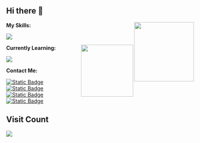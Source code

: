 ## Hi there 👋

<img height=160 align="right" src="https://s2.loli.net/2024/05/01/uw3cVq5TUCnhYLy.png" />

**My Skills:**
<p align="left">
  <a href="https://skillicons.dev">
    <img src="https://skillicons.dev/icons?i=git,docker,go,js,ts,react,vue,tailwind,electron&perline=6" />
  </a>
</p>

<a href="https://github.com/anuraghazra/convoychat">
  <img height=140 align="right" src="https://github-readme-stats.vercel.app/api/top-langs?username=lonzzi&layout=compact&langs_count=8&card_width=320" />
</a>

**Currently Learning:**
<p align="left">
  <a href="https://skillicons.dev">
    <img src="https://skillicons.dev/icons?i=flutter,nextjs,py,rust&perline=6" />
  </a>
</p>

**Contact Me:**
<p>
  <a href="https://space.bilibili.com/13424328"><img alt="Static Badge" src="https://img.shields.io/badge/bilibili-ColourCode?style=flat-square&logo=bilibili&color=%23fb7299"></a>
  <a href="https://github.com/lonzzi"><img alt="Static Badge" src="https://img.shields.io/badge/GitHub-ColourCode?style=flat-square&logo=GitHub&color=%23555555"></a>
  <a href="https://twitter.com/lonzzi102"><img alt="Static Badge" src="https://img.shields.io/badge/X-ColourCode?style=flat-square&logo=x&color=%231D9BF0"></a>
  <a href="https://t.me/ronkimoe"><img alt="Static Badge" src="https://img.shields.io/badge/telegram-ColourCode?style=flat-square&logo=telegram&color=%23ED1965"></a>
</p>

## Visit Count
<img src="https://count.ronki.moe/github:lonzzi?theme=rule34&render=pixelated">
